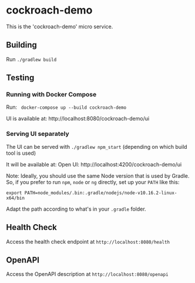 # cockroach-demo

This is the 'cockroach-demo' micro service.

## Building

Run `./gradlew build`

## Testing

### Running with Docker Compose
Run: ` docker-compose up --build cockroach-demo`

UI is available at: http://localhost:8080/cockroach-demo/ui

### Serving UI separately

The UI can be served with `./gradlew npm_start` (depending on which build tool is used)

It will be available at: Open UI: http://localhost:4200/cockroach-demo/ui

Note: Ideally, you should use the same Node version that is used by Gradle. So, if you prefer
to run `npm`, `node` or `ng` directly, set up your `PATH` like this:

`export PATH=node_modules/.bin:.gradle/nodejs/node-v10.16.2-linux-x64/bin`

Adapt the path according to what's in your `.gradle` folder.

## Health Check

Access the health check endpoint at `http://localhost:8080/health`

## OpenAPI

Access the OpenAPI description at `http://localhost:8080/openapi`
